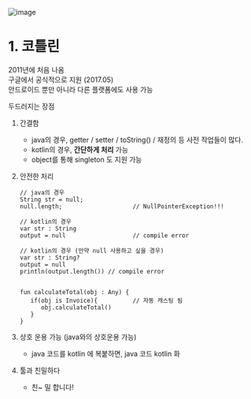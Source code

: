 ![image](https://media-exp2.licdn.com/mpr/mpr/AAIA_wDGAAAAAQAAAAAAAArRAAAAJDQ4ODhlMjA5LTY4ODctNGQyMS04MGM3LTM0Yjk0MDc1ZTFlNQ.png)

# 1. 코틀린

2011년에 처음 나옴  
구글에서 공식적으로 지원 (2017.05)  
안드로이드 뿐만 아니라 다른 플랫폼에도 사용 가능  

두드러지는 장점  
1. 간결함  
   - java의 경우, getter / setter / toString() / 재정의 등 사전 작업들이 많다.  
   - kotlin의 경우, **간단하게 처리** 가능  
   - object를 통해 singleton 도 지원 가능

2. 안전한 처리  
   <pre><code>// java의 경우
   String str = null;
   null.length;                    // NullPointerException!!!
   
   // kotlin의 경우
   var str : String
   output = null                   // compile error
   
   // kotlin의 경우 (만약 null 사용하고 싶을 경우)
   var str : String?
   output = null
   println(output.length())	// compile error  
   
  
   fun calculateTotal(obj : Any) {
      if(obj is Invoice){          // 자동 캐스팅 됨
         obj.calculateTotal()
      }
   }
   </code></pre>
   
3. 상호 운용 가능 (java와의 상호운용 가능) 
   - java 코드를 kotlin 에 복붙하면, java 코드 kotlin 화

4. 툴과 친밀하다
   - 친~ 밀 합니다!
